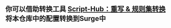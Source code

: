 ## 你可以借助转换工具 [Script-Hub：重写 & 规则集转换](https://github.com/Script-Hub-Org/Script-Hub) 将本仓库中的配置转换到Surge中